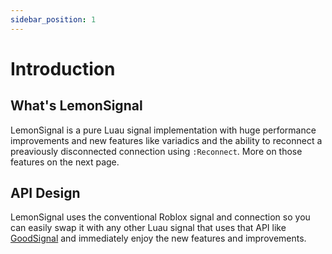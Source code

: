 ```yaml
---
sidebar_position: 1
---
```


# Introduction

## What's LemonSignal
LemonSignal is a pure Luau signal implementation with huge performance improvements and new features like variadics and the ability to reconnect a preaviously disconnected connection using `:Reconnect`.
More on those features on the next page.

## API Design
LemonSignal uses the conventional Roblox signal and connection so you can easily swap it with any other Luau signal that uses that API like [GoodSignal](https://github.com/stravant/goodsignal) and immediately enjoy the new features and improvements.

